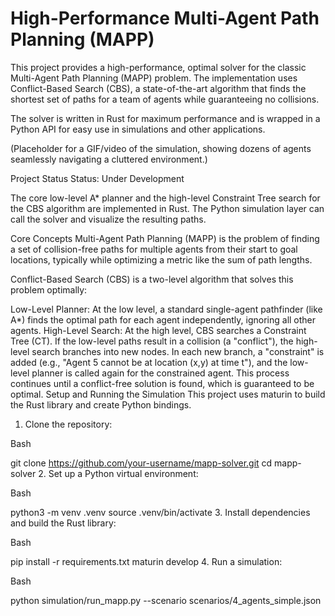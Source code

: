# High-Performance Multi-Agent Path Planning (MAPP)

This project provides a high-performance, optimal solver for the classic Multi-Agent Path Planning (MAPP) problem. The implementation uses Conflict-Based Search (CBS), a state-of-the-art algorithm that finds the shortest set of paths for a team of agents while guaranteeing no collisions.

The solver is written in Rust for maximum performance and is wrapped in a Python API for easy use in simulations and other applications.

(Placeholder for a GIF/video of the simulation, showing dozens of agents seamlessly navigating a cluttered environment.)

Project Status
Status: Under Development

The core low-level A* planner and the high-level Constraint Tree search for the CBS algorithm are implemented in Rust. The Python simulation layer can call the solver and visualize the resulting paths.

Core Concepts
Multi-Agent Path Planning (MAPP) is the problem of finding a set of collision-free paths for multiple agents from their start to goal locations, typically while optimizing a metric like the sum of path lengths.

Conflict-Based Search (CBS) is a two-level algorithm that solves this problem optimally:

Low-Level Planner: At the low level, a standard single-agent pathfinder (like A*) finds the optimal path for each agent independently, ignoring all other agents.
High-Level Search: At the high level, CBS searches a Constraint Tree (CT). If the low-level paths result in a collision (a "conflict"), the high-level search branches into new nodes. In each new branch, a "constraint" is added (e.g., "Agent 5 cannot be at location (x,y) at time t"), and the low-level planner is called again for the constrained agent. This process continues until a conflict-free solution is found, which is guaranteed to be optimal.
Setup and Running the Simulation
This project uses maturin to build the Rust library and create Python bindings.

1. Clone the repository:

Bash

git clone https://github.com/your-username/mapp-solver.git
cd mapp-solver
2. Set up a Python virtual environment:

Bash

python3 -m venv .venv
source .venv/bin/activate
3. Install dependencies and build the Rust library:

Bash

pip install -r requirements.txt
maturin develop
4. Run a simulation:

Bash

python simulation/run_mapp.py --scenario scenarios/4_agents_simple.json
